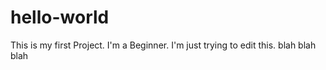 # hello-world
This is my first Project. I'm a Beginner.
I'm just trying to edit this. blah blah blah
